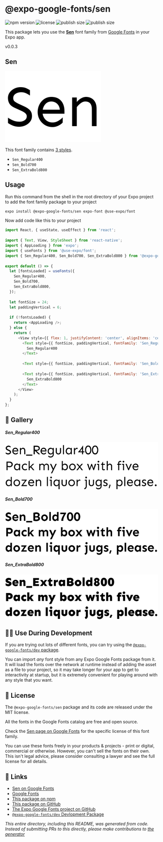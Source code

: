 # @expo-google-fonts/sen

![npm version](https://flat.badgen.net/npm/v/@expo-google-fonts/sen)
![license](https://flat.badgen.net/github/license/expo/google-fonts)
![publish size](https://flat.badgen.net/packagephobia/install/@expo-google-fonts/sen)
![publish size](https://flat.badgen.net/packagephobia/publish/@expo-google-fonts/sen)

This package lets you use the [**Sen**](https://fonts.google.com/specimen/Sen) font family from [Google Fonts](https://fonts.google.com/) in your Expo app.

v0.0.3

## Sen

![Sen](./font-family.png)

This font family contains [3 styles](#-gallery).

- `Sen_Regular400`
- `Sen_Bold700`
- `Sen_ExtraBold800`

## Usage

Run this command from the shell in the root directory of your Expo project to add the font family package to your project
```sh
expo install @expo-google-fonts/sen expo-font @use-expo/font
```

Now add code like this to your project
```js
import React, { useState, useEffect } from 'react';

import { Text, View, StyleSheet } from 'react-native';
import { AppLoading } from 'expo';
import { useFonts } from '@use-expo/font';
import { Sen_Regular400, Sen_Bold700, Sen_ExtraBold800 } from '@expo-google-fonts/sen';

export default () => {
  let [fontsLoaded] = useFonts({
    Sen_Regular400,
    Sen_Bold700,
    Sen_ExtraBold800,
  });

  let fontSize = 24;
  let paddingVertical = 6;

  if (!fontsLoaded) {
    return <AppLoading />;
  } else {
    return (
      <View style={{ flex: 1, justifyContent: 'center', alignItems: 'center' }}>
        <Text style={{ fontSize, paddingVertical, fontFamily: 'Sen_Regular400' }}>
          Sen_Regular400
        </Text>

        <Text style={{ fontSize, paddingVertical, fontFamily: 'Sen_Bold700' }}>Sen_Bold700</Text>

        <Text style={{ fontSize, paddingVertical, fontFamily: 'Sen_ExtraBold800' }}>
          Sen_ExtraBold800
        </Text>
      </View>
    );
  }
};

```

## 🔡 Gallery

##### Sen_Regular400
![Sen_Regular400](./74c43e6590cf290828c5cfbeac6dfeecfe47f48d77d71385189eedc28c93bd7d.ttf.png)

##### Sen_Bold700
![Sen_Bold700](./384267b011f455064f728397ef7bf6303e94e62dd85613372ca7dcc2add6eb0a.ttf.png)

##### Sen_ExtraBold800
![Sen_ExtraBold800](./709f63ed575896ba15fe606abd291ee16ebdba1d773b8df284f0c0ec5e6985e5.ttf.png)


## 👩‍💻 Use During Development

If you are trying out lots of different fonts, you can try using the [`@expo-google-fonts/dev` package](https://github.com/expo/google-fonts/tree/master/font-packages/dev#readme).

You can import *any* font style from any Expo Google Fonts package from it. It will load the fonts
over the network at runtime instead of adding the asset as a file to your project, so it may take longer
for your app to get to interactivity at startup, but it is extremely convenient
for playing around with any style that you want.

## 📖 License

The `@expo-google-fonts/sen` package and its code are released under the MIT license.

All the fonts in the Google Fonts catalog are free and open source.

Check the [Sen page on Google Fonts](https://fonts.google.com/specimen/Sen) for the specific license of this font family.

You can use these fonts freely in your products & projects - print or digital, commercial or otherwise. However, you can't sell the fonts on their own. This isn't legal advice, please consider consulting a lawyer and see the full license for all details.

## 🔗 Links

- [Sen on Google Fonts](https://fonts.google.com/specimen/Sen)
- [Google Fonts](https://fonts.google.com/)
- [This package on npm](https://www.npmjs.com/package/@expo-google-fonts/sen)
- [This package on GitHub](https://github.com/expo/google-fonts/tree/master/font-packages/sen)
- [The Expo Google Fonts project on GitHub](https://github.com/expo/google-fonts)
- [`@expo-google-fonts/dev` Devlopment Package](https://github.com/expo/google-fonts/tree/master/font-packages/dev)


*This entire directory, including this README, was generated from code. Instead of submitting PRs to this directly, please make contributions to [the generator](https://github.com/expo/google-fonts/tree/master/packages/generator)*
